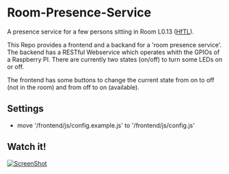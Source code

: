 # Room-Presence-Service
A presence service for a few persons sitting in Room L0.13 ([HfTL](https://www.google.de/maps/place/Gustav-Freytag-Stra%C3%9Fe,+Hochschule+f%C3%BCr+Telekommunikation+Leipzig+(HfTL),+04277+Leipzig/@51.3130012,12.3753559,20z/data=!3m1!5s0x47a6f9cf62166b7b:0xd590b1419df1b4dc!4m2!3m1!1s0x47a6f9cf61c250b7:0x7899c973677c982b)).

This Repo provides a frontend and a backand for a 'room presence service'.
The backend has a RESTful Webservice which operates whith the GPIOs of a Raspberry PI.
There are currently two states (on/off) to turn some LEDs on or off.

The frontend has some buttons to change the current state from on to off (not in the room) and from off to on (available).

## Settings
* move '/frontend/js/config.example.js' to '/frontend/js/config.js'

## Watch it!
[![ScreenShot](http://5.45.102.135:8082/files/83e530ab-05df-455b-b981-c60807220374/preview.png)](http://vimeo.com/117945331)
